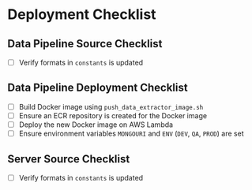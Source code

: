 # Deployment Checklist

## Data Pipeline Source Checklist

-   [ ] Verify formats in `constants` is updated

## Data Pipeline Deployment Checklist

-   [ ] Build Docker image using `push_data_extractor_image.sh`
-   [ ] Ensure an ECR repository is created for the Docker image
-   [ ] Deploy the new Docker image on AWS Lambda
-   [ ] Ensure environment variables `MONGOURI` and `ENV` (`DEV`, `QA`, `PROD`) are set

## Server Source Checklist

-   [ ] Verify formats in `constants` is updated
